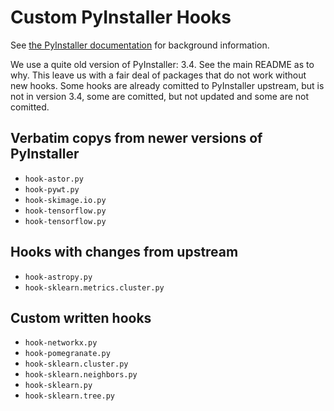 # Custom PyInstaller Hooks
See [the PyInstaller
documentation](https://pyinstaller.readthedocs.io/en/stable/hooks.html) for
background information.

We use a quite old version of PyInstaller: 3.4. See the main README as to why.
This leave us with a fair deal of packages that do not work without new hooks.
Some hooks are already comitted to PyInstaller upstream, but is not in version
3.4, some are comitted, but not updated and some are not comitted.

## Verbatim copys from newer versions of PyInstaller

- `hook-astor.py`
- `hook-pywt.py`
- `hook-skimage.io.py`
- `hook-tensorflow.py`
- `hook-tensorflow.py`

## Hooks with changes from upstream

- `hook-astropy.py`
- `hook-sklearn.metrics.cluster.py`

## Custom written hooks

- `hook-networkx.py`
- `hook-pomegranate.py`
- `hook-sklearn.cluster.py`
- `hook-sklearn.neighbors.py`
- `hook-sklearn.py`
- `hook-sklearn.tree.py`
